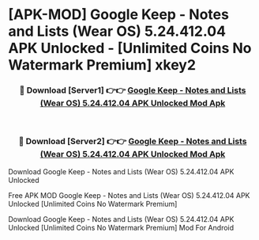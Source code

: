 # [APK-MOD] Google Keep - Notes and Lists (Wear OS) 5.24.412.04 APK Unlocked - [Unlimited Coins No Watermark Premium] xkey2



<div align="center">
<h3>🔴 Download [Server1] 👉👉 <a href="https://momento.my/?title=Google_Keep_-_Notes_and_Lists_(Wear_OS)_5.24.412.04_APK_Unlocked">Google Keep - Notes and Lists (Wear OS) 5.24.412.04 APK Unlocked Mod Apk</a></h3><br>

<h3>🔴 Download [Server2] 👉👉 <a href="https://momento.my/?title=Google_Keep_-_Notes_and_Lists_(Wear_OS)_5.24.412.04_APK_Unlocked">Google Keep - Notes and Lists (Wear OS) 5.24.412.04 APK Unlocked Mod Apk</a></h3>
</div>



Download Google Keep - Notes and Lists (Wear OS) 5.24.412.04 APK Unlocked 

Free APK MOD Google Keep - Notes and Lists (Wear OS) 5.24.412.04 APK Unlocked [Unlimited Coins No Watermark Premium]

Download Google Keep - Notes and Lists (Wear OS) 5.24.412.04 APK Unlocked [Unlimited Coins No Watermark Premium] Mod For Android
